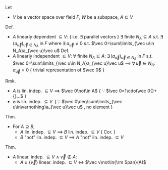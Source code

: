 
Let
- $V$ be a vector space over field $F$,  $W$ be a subspace,  $A\subseteq V$

Def.
- $A$ linearly dependent $\subseteq V$:  { i.e. $\exists$ parallel vectors }
    $\exists$ finite $N_A\subseteq A$  s.t.
       $\exists\,(a_{\vec u})_{\vec u\in N_A}$ in $F$  where  $\exists\;a_{\vec u}\neq 0$  s.t. $\vec 0=\sum\limits_{\vec u\in N_A}a_{\vec u}\vec u$
Def.
- $A$ linearly independent $\subseteq V$:
    $\forall$ finite $N_A\subseteq A$:
       $\exists\,(a_{\vec u})_{\vec u\in N_A}$ in $F$  s.t. $\vec 0=\sum\limits_{\vec u\in N_A}a_{\vec u}\vec u$  $\implies$ $\forall\,\vec u\in N_A$:  $a_{\vec u}=0$
    { trivial representation of $\vec 0$ }

Rmk.
- $A$ is lin. indep. $\subseteq V$ $\implies$ $\vec 0\not\in A$  { $\because$ $\vec 0=1\cdot\vec 0{}+{}...$ }
- $\varnothing$ is lin. indep. $\subseteq V\,$             { $\because$ $\vec 0\neq\sum\limits_{\vec u\in\varnothing}a_{\vec u}\vec u$ , no element }

Thm.
- For $A\supseteq B$,
	- $A$  lin. indep. $\subseteq V$ $\implies$ $B$  lin. indep. $\subseteq V$             { Cor. }
	- $B$  "not" lin. indep. $\subseteq V$ $\implies$ $A$  "not" lin. indep. $\subseteq V$

Thm.
- $A$ linear. indep. $\subseteq V$  $\land$  $\vec v\not\in A$:
	- $A\cup\{\vec v\}$ linear. indep. $\subseteq V$ $\iff$ $\vec v\not\in{\rm Span}(A)$